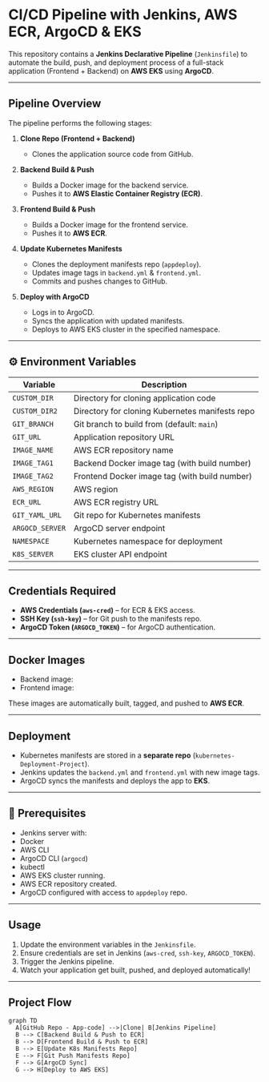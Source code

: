# CI/CD Pipeline with Jenkins, AWS ECR, ArgoCD & EKS  

This repository contains a **Jenkins Declarative Pipeline** (`Jenkinsfile`) to automate the build, push, and deployment process of a full-stack application (Frontend + Backend) on **AWS EKS** using **ArgoCD**.  

---

## Pipeline Overview  

The pipeline performs the following stages:  

1. **Clone Repo (Frontend + Backend)**  
   - Clones the application source code from GitHub.  

2. **Backend Build & Push**  
   - Builds a Docker image for the backend service.  
   - Pushes it to **AWS Elastic Container Registry (ECR)**.  

3. **Frontend Build & Push**  
   - Builds a Docker image for the frontend service.  
   - Pushes it to **AWS ECR**.  

4. **Update Kubernetes Manifests**  
   - Clones the deployment manifests repo (`appdeploy`).  
   - Updates image tags in `backend.yml` & `frontend.yml`.  
   - Commits and pushes changes to GitHub.  

5. **Deploy with ArgoCD**  
   - Logs in to ArgoCD.  
   - Syncs the application with updated manifests.  
   - Deploys to AWS EKS cluster in the specified namespace.  

---

## ⚙️ Environment Variables  

| Variable       | Description |
|----------------|-------------|
| `CUSTOM_DIR`   | Directory for cloning application code |
| `CUSTOM_DIR2`  | Directory for cloning Kubernetes manifests repo |
| `GIT_BRANCH`   | Git branch to build from (default: `main`) |
| `GIT_URL`      | Application repository URL |
| `IMAGE_NAME`   | AWS ECR repository name |
| `IMAGE_TAG1`   | Backend Docker image tag (with build number) |
| `IMAGE_TAG2`   | Frontend Docker image tag (with build number) |
| `AWS_REGION`   | AWS region |
| `ECR_URL`      | AWS ECR registry URL |
| `GIT_YAML_URL` | Git repo for Kubernetes manifests |
| `ARGOCD_SERVER`| ArgoCD server endpoint |
| `NAMESPACE`    | Kubernetes namespace for deployment |
| `K8S_SERVER`   | EKS cluster API endpoint |

---

## Credentials Required  

- **AWS Credentials (`aws-cred`)** – for ECR & EKS access.  
- **SSH Key (`ssh-key`)** – for Git push to the manifests repo.  
- **ArgoCD Token (`ARGOCD_TOKEN`)** – for ArgoCD authentication.  

---

## Docker Images  

- Backend image: 
- Frontend image:

  
These images are automatically built, tagged, and pushed to **AWS ECR**.  

---

## Deployment  

- Kubernetes manifests are stored in a **separate repo** (`kubernetes-Deployment-Project`).  
- Jenkins updates the `backend.yml` and `frontend.yml` with new image tags.  
- ArgoCD syncs the manifests and deploys the app to **EKS**.  

---

## 📜 Prerequisites  

- Jenkins server with:  
- Docker  
- AWS CLI  
- ArgoCD CLI (`argocd`)  
- kubectl  
- AWS EKS cluster running.  
- AWS ECR repository created.  
- ArgoCD configured with access to `appdeploy` repo.  

---

##  Usage  

1. Update the environment variables in the `Jenkinsfile`.  
2. Ensure credentials are set in Jenkins (`aws-cred`, `ssh-key`, `ARGOCD_TOKEN`).  
3. Trigger the Jenkins pipeline.  
4. Watch your application get built, pushed, and deployed automatically!  

---

## Project Flow  

```mermaid
graph TD
  A[GitHub Repo - App-code] -->|Clone| B[Jenkins Pipeline]
  B --> C[Backend Build & Push to ECR]
  B --> D[Frontend Build & Push to ECR]
  B --> E[Update K8s Manifests Repo]
  E --> F[Git Push Manifests Repo]
  F --> G[ArgoCD Sync]
  G --> H[Deploy to AWS EKS]


